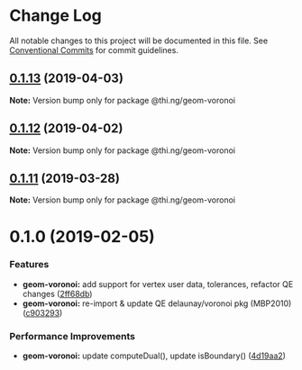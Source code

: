 # Change Log

All notable changes to this project will be documented in this file.
See [Conventional Commits](https://conventionalcommits.org) for commit guidelines.

## [0.1.13](https://github.com/thi-ng/umbrella/compare/@thi.ng/geom-voronoi@0.1.12...@thi.ng/geom-voronoi@0.1.13) (2019-04-03)

**Note:** Version bump only for package @thi.ng/geom-voronoi





## [0.1.12](https://github.com/thi-ng/umbrella/compare/@thi.ng/geom-voronoi@0.1.11...@thi.ng/geom-voronoi@0.1.12) (2019-04-02)

**Note:** Version bump only for package @thi.ng/geom-voronoi





## [0.1.11](https://github.com/thi-ng/umbrella/compare/@thi.ng/geom-voronoi@0.1.10...@thi.ng/geom-voronoi@0.1.11) (2019-03-28)

**Note:** Version bump only for package @thi.ng/geom-voronoi







# 0.1.0 (2019-02-05)


### Features

* **geom-voronoi:** add support for vertex user data, tolerances, refactor QE changes ([2ff68db](https://github.com/thi-ng/umbrella/commit/2ff68db))
* **geom-voronoi:** re-import & update QE delaunay/voronoi pkg (MBP2010) ([c903293](https://github.com/thi-ng/umbrella/commit/c903293))


### Performance Improvements

* **geom-voronoi:** update computeDual(), update isBoundary() ([4d19aa2](https://github.com/thi-ng/umbrella/commit/4d19aa2))
